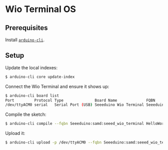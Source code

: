 # Wio Terminal OS

## Prerequisites

Install [`arduino-cli`](https://github.com/arduino/arduino-cli).

## Setup

Update the local indexes:

```bash
$ arduino-cli core update-index
```

Connect the Wio Terminal and ensure it shows up:

```bash
$ arduino-cli board list
Port         Protocol Type              Board Name             FQBN                              Core
/dev/ttyACM0 serial   Serial Port (USB) Seeeduino Wio Terminal Seeeduino:samd:seeed_wio_terminal Seeeduino:samd
```

Compile the sketch:

```bash
$ arduino-cli compile --fqbn Seeeduino:samd:seeed_wio_terminal HelloWorld
```

Upload it:

```bash
$ arduino-cli upload -p /dev/ttyACM0 --fqbn Seeeduino:samd:seeed_wio_terminal HelloWorld
```

